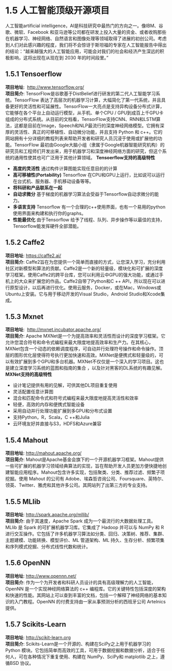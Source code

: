 # 1.5 人工智能顶级开源项目
人工智能artificial intelligence，AI是科技研究中最热门的方向之一。像IBM、谷歌、微软、Facebook 和亚马逊等公司都在研发上投入大量的资金、或者收购那些在机器学习、神经网络、自然语言和图像处理等领域取得了进展的初创公司。考虑到人们对此感兴趣的程度，我们将不会惊讶于斯坦福的专家在人工智能报告中得出的结论：“越来越强大的人工智能应用，可能会对我们的社会和经济产生深远的积极影响，这将出现在从现在到 2030 年的时间段里。”

## 1.5.1 Tensoerflow
**项目地址**:  http://www.tensorflow.org/  
**项目简介**: TensorFlow是谷歌基于DistBelief进行研发的第二代人工智能学习系统。TensorFlow 表达了高层次的机器学习计算，大幅简化了第一代系统，并且具备更好的灵活性和可延展性。TensorFlow一大亮点是支持异构设备分布式计算，它能够在各个平台上自动运行模型，从手机、单个CPU / GPU到成百上千GPU卡组成的分布式系统。从目前的文档看，TensorFlow支持CNN、RNN和LSTM算法，这都是目前在Image，Speech和NLP最流行的深度神经网络模型。它拥有深厚的灵活性、真正的可移植性、自动微分功能，并且支持 Python 和 c++。它的网站拥有十分详细的教程列表来帮助开发者和研究人员沉浸于使用或扩展他的功能。TensorFlow 最初由Google大脑小组（隶属于Google机器智能研究机构）的研究员和工程师们开发出来，用于机器学习和深度神经网络方面的研究，但这个系统的通用性使其也可广泛用于其他计算领域。
**Tensoerflow支持的高级特性**
- **高度的灵活性** 通过构件计算图能实现任意目的的计算
- **高可移植性(Portability)** Tensorflow 在CPU和GPU上运行，比如说可以运行在台式机、服务器、手机移动设备等等。
- **将科研和产品联系在一起**
- **自动求微分** 基于梯度的机器学习算法会受益于Tensorflow自动求微分的能力。
- **多语言支持** Tensorflow 有一个合理的c++使用界面，也有一个易用的python使用界面来构建和执行你的graphs。
- **性能最优化** 由于Tensorflow 给予了线程、队列、异步操作等以最佳的支持，Tensorflow能发挥硬件全部潜能。  

## 1.5.2 Caffe2
**项目地址**: https://caffe2.ai/  
**项目简介**: Caffe2旨在为您提供一个简单而直接的方式，让您深入学习，充分利用社区对新模型和算法的贡献。Caffe2是一个新的轻量级，模块化和可扩展的深度学习框架。使用Caffe2的跨平台库，您可以利用云中GPU的强大功能，或通过手机上的大众来扩展您的作品。Caffe2自带了Python和C ++ API，所以现在可以进行原型设计，以后再进行优化。使用云服务，Docker，或在Mac，Windows或Ubuntu上安装。它与用于移动开发的Visual Studio，Android Studio和Xcode集成。

## 1.5.3 Mxnet
**项目地址**:  http://mxnet.incubator.apache.org/  
**项目简介**: Apache MXNet是一个为提高效率和灵活性而设计的深度学习框架。它允许您混合符号和命令式编程来最大限度地提高效率和生产力。在其核心，MXNet包含一个动态的依赖调度程序，可自动并行处理符号操作和命令操作。顶层的图形优化层使得符号执行更加快速和高效。MXNet是便携式和轻量级的，可以有效扩展到多个GPU和多台机器。MXNet不仅仅是一个深入的学习项目。这也是建立深度学习系统的蓝图和指南的集合 ，以及针对黑客的DL系统的有趣见解。
**MXNet支持的高级特性**
- 设计笔记提供有用的见解，可供其他DL项目重复使用
- 灵活配置任意计算图
- 混合和匹配命令式和符号式编程来最大限度地提高灵活性和效率
- 轻便，高效的内存和便携式智能设备
- 采用自动并行处理功能扩展到多GPU和分布式设置
- 支持Python，R，Scala，C ++和Julia
- 云环境友好并直接与S3，HDFS和Azure兼容  

## 1.5.4 Mahout
**项目地址**: http://mahout.apache.org/   
**项目简介**: Mahout是Apache基金会旗下的一个开源机器学习框架。Mahout提供一些可扩展的机器学习领域经典算法的实现，旨在帮助开发人员更加方便快捷地创建智能应用程序。Mahout包含许多实现，包括聚类、分类、推荐过滤、频繁子项挖掘。使用 Mahout 的公司有 Adobe、埃森哲咨询公司、Foursquare、英特尔、领英、Twitter、雅虎和其他许多公司。其网站列了出第三方的专业支持。

## 1.5.5 MLlib
**项目地址**: http://spark.apache.org/mllib/  
**项目简介**: 由于其速度，Apache Spark 成为一个最流行的大数据处理工具。MLlib 是 Spark 的可扩展机器学习库。它集成了 Hadoop 并可以与 NumPy 和 R 进行交互操作。它包括了许多机器学习算法如分类、回归、决策树、推荐、集群、主题建模、功能转换、模型评价、ML 管道架构、ML 持久、生存分析、频繁项集和序列模式挖掘、分布式线性代数和统计。

##  1.5.6 OpenNN
**项目地址**: http://www.opennn.net/  
**项目简介**: 作为一个为开发者和科研人员设计的具有高级理解力的人工智能，OpenNN 是一个实现神经网络算法的 c++ 编程库。它的关键特性包括深度的架构和快速的性能。其网站上可以查到丰富的文档，包括一个解释了神经网络的基本知识的入门教程。OpenNN 的付费支持由一家从事预测分析的西班牙公司 Artelnics 提供。

##  1.5.7 Scikits-Learn
**项目地址**: http://scikit-learn.org  
**项目简介**: Scikits-Learn是一个开源的、构建在SciPy之上用于机器学习的 Python 模块。它包括简单而高效的工具，可用于数据挖掘和数据分析，适合于任何人，可在各种情况下重复使用、构建在 NumPy、SciPy和 matplotlib 之上，遵循BSD 协议。


